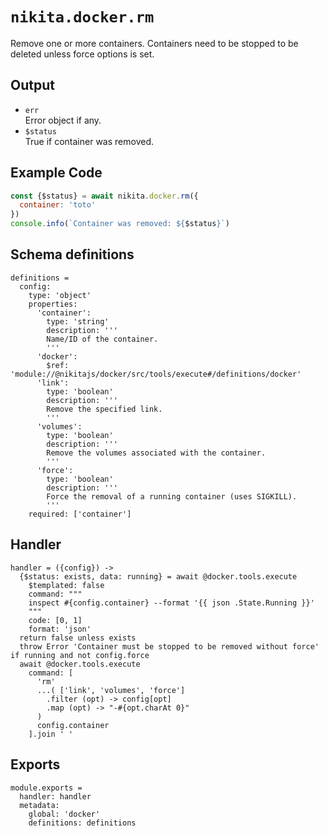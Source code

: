 
# `nikita.docker.rm`

Remove one or more containers. Containers need to be stopped to be deleted unless
force options is set.

## Output

* `err`   
  Error object if any.
* `$status`   
  True if container was removed.

## Example Code

```js
const {$status} = await nikita.docker.rm({
  container: 'toto'
})
console.info(`Container was removed: ${$status}`)
```

## Schema definitions

    definitions =
      config:
        type: 'object'
        properties:
          'container':
            type: 'string'
            description: '''
            Name/ID of the container.
            '''
          'docker':
            $ref: 'module://@nikitajs/docker/src/tools/execute#/definitions/docker'
          'link':
            type: 'boolean'
            description: '''
            Remove the specified link.
            '''
          'volumes':
            type: 'boolean'
            description: '''
            Remove the volumes associated with the container.
            '''
          'force':
            type: 'boolean'
            description: '''
            Force the removal of a running container (uses SIGKILL).
            '''
        required: ['container']

## Handler

    handler = ({config}) ->
      {$status: exists, data: running} = await @docker.tools.execute
        $templated: false
        command: """
        inspect #{config.container} --format '{{ json .State.Running }}'
        """
        code: [0, 1]
        format: 'json'
      return false unless exists
      throw Error 'Container must be stopped to be removed without force' if running and not config.force
      await @docker.tools.execute
        command: [
          'rm'
          ...( ['link', 'volumes', 'force']
            .filter (opt) -> config[opt]
            .map (opt) -> "-#{opt.charAt 0}"
          )
          config.container
        ].join ' '

## Exports

    module.exports =
      handler: handler
      metadata:
        global: 'docker'
        definitions: definitions
